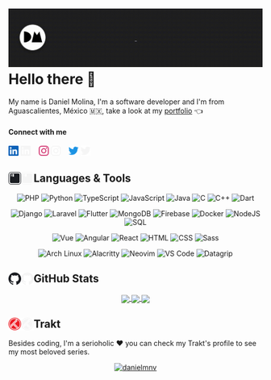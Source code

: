 # <img alt="Daniel Molina" src="https://raw.githubusercontent.com/danielmnv/danielmnv/master/.github/profile/intro.gif"></img> Hello there 👋

My name is Daniel Molina, I'm a software developer and I'm from Aguascalientes, México 🇲🇽, take a look at my [portfolio](https://danielmolina.me) 👈

#### Connect with me

[<img width="20" alt="LinkedIn" src="https://raw.githubusercontent.com/danielmnv/danielmnv/master/.github/profile/icons/linkedin-light.svg" />](https://www.linkedin.com/in/daniel-molina-469668194#gh-light-mode-only)
[<img width="20" alt="LinkedIn" src="https://raw.githubusercontent.com/danielmnv/danielmnv/master/.github/profile/icons/linkedin-dark.svg" />](https://www.linkedin.com/in/daniel-molina-469668194#gh-dark-mode-only)
&nbsp;&nbsp;
[<img width="20" alt="Instagram" src="https://raw.githubusercontent.com/danielmnv/danielmnv/master/.github/profile/icons/instagram-light.svg" />](https://www.instagram.com/danielmnv#gh-light-mode-only)
[<img width="20" alt="Instagram" src="https://raw.githubusercontent.com/danielmnv/danielmnv/master/.github/profile/icons/instagram-dark.svg" />](https://www.instagram.com/danielmnv#gh-dark-mode-only)
&nbsp;&nbsp;
[<img width="20" alt="Twitter" src="https://raw.githubusercontent.com/danielmnv/danielmnv/master/.github/profile/icons/twitter-light.svg" />](https://twitter.com/iDanmnv#gh-light-mode-only)
[<img width="20" alt="Twitter" src="https://raw.githubusercontent.com/danielmnv/danielmnv/master/.github/profile/icons/twitter-dark.svg" />](https://twitter.com/iDanmnv#gh-dark-mode-only)

## <img width="25" align="left" alt="Languages & Tools" src="https://raw.githubusercontent.com/danielmnv/danielmnv/master/.github/profile/icons/iterm2-light.svg#gh-light-mode-only" /><img width="25" align="left" alt="Languages & Tools" src="https://raw.githubusercontent.com/danielmnv/danielmnv/master/.github/profile/icons/iterm2-dark.svg#gh-dark-mode-only" /> Languages & Tools

<p align="center">
    <img alt="PHP" src="https://img.shields.io/badge/-PHP-212121?&style=flat&logo=PHP" />
    <img alt="Python" src="https://img.shields.io/badge/-Python-212121?&style=flat&logo=Python&logoColor=FFEB3B" />
    <img alt="TypeScript" src="https://img.shields.io/badge/-TypeScript-212121?&style=flat&logo=TypeScript" />
    <img alt="JavaScript" src="https://img.shields.io/badge/-JavaScript-212121?&style=flat&logo=JavaScript" />
    <img alt="Java" src="https://img.shields.io/badge/-Java-212121?&style=flat&logo=Java" />
    <img alt="C" src="https://img.shields.io/badge/-C-212121?&style=flat&logo=C" />
    <img alt="C++" src="https://img.shields.io/badge/-C++-212121?&style=flat&logo=c%2b%2b&logoColor=00599C" />
    <img alt="Dart" src="https://img.shields.io/badge/-Dart-212121?&style=flat&logo=dart&logoColor=00BCD4" />
</p>

<p align="center">
    <img alt="Django" src="https://img.shields.io/badge/-Django-212121?&style=flat&logo=Django" />
    <img alt="Laravel" src="https://img.shields.io/badge/-Laravel-212121?&style=flat&logo=Laravel" />
    <img alt="Flutter" src="https://img.shields.io/badge/-Flutter-212121?&style=flat&logo=flutter&logoColor=00ACC1" />
    <img alt="MongoDB" src="https://img.shields.io/badge/-MongoDB-212121?&style=flat&logo=mongodb" />
    <img alt="Firebase" src="https://img.shields.io/badge/-Firebase-212121?&style=flat&logo=firebase" />
    <img alt="Docker" src="https://img.shields.io/badge/-Docker-212121?&style=flat&logo=docker" />
    <img alt="NodeJS" src="https://img.shields.io/badge/-NodeJS-212121?&style=flat&logo=node.js" />
    <img alt="SQL" src="https://img.shields.io/badge/-SQL-212121?&style=flat&logo=mariadb" />
</p>

<p align="center">
    <img alt="Vue" src="https://img.shields.io/badge/-Vue-212121?&style=flat&logo=vue.js" />
    <img alt="Angular" src="https://img.shields.io/badge/-Angular-212121?&style=flat&logo=angular&logoColor=F44336" />
    <img alt="React" src="https://img.shields.io/badge/-React-212121?&style=flat&logo=react" />
    <img alt="HTML" src="https://img.shields.io/badge/-HTML-212121?&style=flat&logo=html5" />
    <img alt="CSS" src="https://img.shields.io/badge/-CSS-212121?&style=flat&logo=css3&logoColor=64B5F6" />
    <img alt="Sass" src="https://img.shields.io/badge/-Sass-212121?&style=flat&logo=sass" />
</p>

<p align="center">
    <img alt="Arch Linux" src="https://img.shields.io/badge/-Arch-212121?&style=flat&logo=archlinux" />
    <img alt="Alacritty" src="https://img.shields.io/badge/-Alacritty-212121?&style=flat&logo=alacritty" />
    <img alt="Neovim" src="https://img.shields.io/badge/-Neovim-212121?&style=flat&logo=neovim" />
    <img alt="VS Code" src="https://img.shields.io/badge/-VS%20Code-212121?&style=flat&logo=visual%20studio%20code&logoColor=2196F3" />
    <img alt="Datagrip" src="https://img.shields.io/badge/-Datagrip-212121?&style=flat&logo=datagrip&logoColor=009688" />
</p>

## <img width="25" align="left" alt="GitHub" src="https://raw.githubusercontent.com/danielmnv/danielmnv/master/.github/profile/icons/github-light.svg#gh-light-mode-only" /><img width="25" align="left" alt="GitHub Stats" src="https://raw.githubusercontent.com/danielmnv/danielmnv/master/.github/profile/icons/github-dark.svg#gh-dark-mode-only" /> GitHub Stats

<p align="center">
    <a href="https://github.com/danielmnv/github-readme-stats" target="_blank">
        <img align="center" src="http://readme-stats.vercel.danielmolina.me/api?username=danielmnv&hide=stars&count_private=true&show_icons=true&include_all_commits=true&custom_title=Stats&title_color=fff&bg_color=212121&text_color=E0E0E0&border_color=BDBDBD&icon_color=00BCD4">
    </a>
    <a href="https://github.com/danielmnv/github-readme-stats" target="_blank">
        <img align="center" src="http://readme-stats.vercel.danielmolina.me/api/wakatime/?username=danielmnv&layout=compact&langs_count=6&title_color=fff&bg_color=212121&text_color=E0E0E0&border_color=BDBDBD">
    </a>
    <a href="https://github.com/danielmnv/github-readme-stats" target="_blank">
        <img align="center" src="http://readme-stats.vercel.danielmolina.me/api/top-langs/?username=danielmnv&layout=compact&langs_count=6&hide=html&title_color=fff&bg_color=212121&text_color=E0E0E0&border_color=BDBDBD">
    </a>
</p>

## <img width="25" align="left" alt="Trakt" src="https://raw.githubusercontent.com/danielmnv/danielmnv/master/.github/profile/icons/trakt-light.svg#gh-light-mode-only" /><img width="25" align="left" alt="Trakt Stats" src="https://raw.githubusercontent.com/danielmnv/danielmnv/master/.github/profile/icons/trakt-dark.svg#gh-dark-mode-only" /> Trakt

Besides coding, I'm a serioholic ❤️ you can check my Trakt's profile to see my most beloved series.

<p align="center">
    <a target="_blank" href="https://trakt.tv/users/danielmnv"><img alt="danielmnv" src="https://widgets.trakt.tv/users/412236c7f286ee2fc53e40331ab9d702/watched/fanart2@2x.jpg" /></a>
</p>